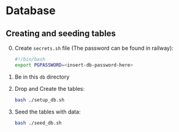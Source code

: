 # Database

## Creating and seeding tables
0. Create `secrets.sh` file (The password can be found in railway):
    ```sh
    #!/bin/bash
    export PGPASSWORD=<insert-db-password-here>
    ```

1. Be in this `db` directory

2. Drop and Create the tables:
    ```sh
    bash ./setup_db.sh
    ```

3. Seed the tables with data:
    ```sh
    bash ./seed_db.sh
    ```